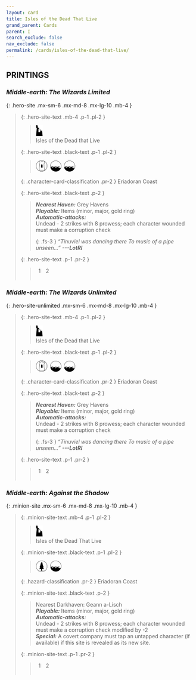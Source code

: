 ```yaml
---
layout: card
title: Isles of the Dead That Live
grand_parent: Cards
parent: I
search_exclude: false
nav_exclude: false
permalink: /cards/isles-of-the-dead-that-live/
---
```


## PRINTINGS


### _Middle-earth: The Wizards Limited_

{: .hero-site .mx-sm-6 .mx-md-8 .mx-lg-10 .mb-4 }
> {: .hero-site-text .mb-4 .p-1 .pl-2 }
> > <div class="card-mp"><img src="/assets/images/ruinlair.svg"></div>
> > <div class="character-card-name">Isles of the Dead that Live</div>
>
> {: .hero-site-text .black-text .p-1 .pl-2 }
> > ![](/assets/images/free-domain.svg)&ensp;![](/assets/images/coastalsea.svg)&ensp;![](/assets/images/coastalsea.svg)
>
> {: .character-card-classification .pr-2 }
> Eriadoran Coast
>
> {: .hero-site-text .black-text .p-2 }
> > _**Nearest Haven:**_ Grey Havens <br>_**Playable:**_ Items (minor, major, gold ring) <br>_**Automatic-attacks:**_<br> Undead - 2 strikes with 8 prowess; each character wounded must make a corruption check  
> > 
> > {: .fs-3 } 
> > _“Tinuviel was dancing there To music of a pipe unseen...”_ ***---&#65279;LotRI*** 
> 
> {: .hero-site-text .p-1 .pr-2 }
> > <div class="hero-site-draw"><span class="hero-you-draw">&ensp;1&ensp;</span><span class="hero-opp-draw">&ensp;2&ensp;</span></div>
> > <div class="card-corruption">&nbsp;</div>

### _Middle-earth: The Wizards Unlimited_

{: .hero-site-unlimited .mx-sm-6 .mx-md-8 .mx-lg-10 .mb-4 }
> {: .hero-site-text .mb-4 .p-1 .pl-2 }
> > <div class="card-mp"><img src="/assets/images/ruinlair.svg"></div>
> > <div class="character-card-name">Isles of the Dead that Live</div>
>
> {: .hero-site-text .black-text .p-1 .pl-2 }
> > ![](/assets/images/free-domain.svg)&ensp;![](/assets/images/coastalsea.svg)&ensp;![](/assets/images/coastalsea.svg)
>
> {: .character-card-classification .pr-2 }
> Eriadoran Coast
>
> {: .hero-site-text .black-text .p-2 }
> > _**Nearest Haven:**_ Grey Havens <br>_**Playable:**_ Items (minor, major, gold ring) <br>_**Automatic-attacks:**_<br> Undead - 2 strikes with 8 prowess; each character wounded must make a corruption check  
> > 
> > {: .fs-3 } 
> > _“Tinuviel was dancing there To music of a pipe unseen...”_ ***---&#65279;LotRI*** 
> 
> {: .hero-site-text .p-1 .pr-2 }
> > <div class="hero-site-draw"><span class="hero-you-draw">&ensp;1&ensp;</span><span class="hero-opp-draw">&ensp;2&ensp;</span></div>
> > <div class="card-corruption">&nbsp;</div>

### _Middle-earth: Against the Shadow_

{: .minion-site .mx-sm-6 .mx-md-8 .mx-lg-10 .mb-4 }
> {: .minion-site-text .mb-4 .p-1 .pl-2 }
> > <div class="card-mp"><img src="/assets/images/ruinlair.svg"></div>
> > <div class="card-name">Isles of the Dead That Live</div>
>
> {: .minion-site-text .black-text .p-1 .pl-2 }
> > ![](/assets/images/wilderness.svg)&ensp;![](/assets/images/coastalsea.svg)
>
> {: .hazard-classification .pr-2 }
> Eriadoran Coast
>
> {: .minion-site-text .black-text .p-2 }
> > Nearest Darkhaven: Geann a-Lisch <br>_**Playable:**_ Items (minor, major, gold ring) <br>_**Automatic-attacks:**_<br> Undead - 2 strikes with 8 prowess; each character wounded must make a corruption check modified by -2 <br>_**Special:**_ A covert company must tap an untapped character (if available) if this site is revealed as its new site.  
> 
> {: .minion-site-text .p-1 .pr-2 }
> > <div class="hero-site-draw"><span class="minion-you-draw">&ensp;1&ensp;</span><span class="minion-opp-draw">&ensp;2&ensp;</span></div>
> > <div class="card-corruption">&nbsp;</div>
